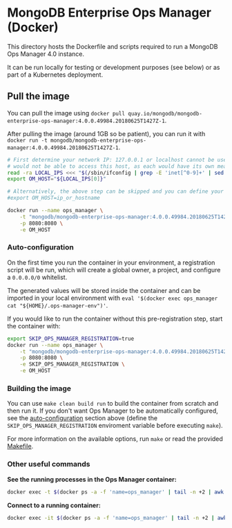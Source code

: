 # MongoDB Enterprise Ops Manager (Docker)

This directory hosts the Dockerfile and scripts required to run a MongoDB Ops Manager 4.0 instance.

It can be run locally for testing or development purposes (see below) or as part of a Kubernetes deployment.


## Pull the image

You can pull the image using `docker pull quay.io/mongodb/mongodb-enterprise-ops-manager:4.0.0.49984.20180625T1427Z-1`.

After pulling the image (around 1GB so be patient), you can run it with `docker run -t mongodb/mongodb-enterprise-ops-manager:4.0.0.49984.20180625T1427Z-1`.

```bash
# First determine your network IP: 127.0.0.1 or localhost cannot be used since other containers running in Docker 
# would not be able to access this host, as each would have its own meaning of localhost
read -ra LOCAL_IPS <<< "$(/sbin/ifconfig | grep -E 'inet[^0-9]+' | sed -E 's/.*inet[^0-9]+([0-9\.]+).*/\1/g' | grep -v 127.0.0.1)"
export OM_HOST="${LOCAL_IPS[0]}"

# Alternatively, the above step can be skipped and you can define your own IP or HOSTNAME (no ports, no http prefix)
#export OM_HOST=ip_or_hostname

docker run --name ops_manager \
    -t "mongodb/mongodb-enterprise-ops-manager:4.0.0.49984.20180625T1427Z-1" \
    -p 8080:8080 \
    -e OM_HOST
```


### Auto-configuration
On the first time you run the container in your environment, a registration script will be run,
which will create a global owner, a project, and configure a `0.0.0.0/0` whitelist.

The generated values will be stored inside the container and can be imported in your local environment
with `eval '$(docker exec ops_manager cat "${HOME}/.ops-manager-env")'`.

If you would like to run the container without this pre-registration step, start the container with:

```bash
export SKIP_OPS_MANAGER_REGISTRATION=true
docker run --name ops_manager \
    -t "mongodb/mongodb-enterprise-ops-manager:4.0.0.49984.20180625T1427Z-1" \
    -p 8080:8080 \
    -e SKIP_OPS_MANAGER_REGISTRATION \
    -e OM_HOST
```


### Building the image

You can use `make clean build run` to build the container from scratch and then run it.
If you don't want Ops Manager to be automatically configured, see the [auto-configuration](#auto-configuration) section above
(define the `SKIP_OPS_MANAGER_REGISTRATION` enviroment variable before executing `make`).

For more information on the available options, run `make` or read the provided [Makefile](Makefile).


### Other useful commands

**See the running processes in the Ops Manager container:**

```bash
docker exec -t $(docker ps -a -f 'name=ops_manager' | tail -n +2 | awk '{print $1}') ps -ef
```

**Connect to a running container:**

```bash
docker exec -it $(docker ps -a -f 'name=ops_manager' | tail -n +2 | awk '{print $1}') /bin/bash
```

